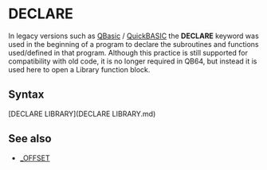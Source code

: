 # DECLARE

In legacy versions such as [QBasic](QBasic.md) / [QuickBASIC](QuickBASIC.md) the **DECLARE** keyword was used in the beginning of a program to declare the subroutines and functions used/defined in that program. Although this practice is still supported for compatibility with old code, it is no longer required in QB64, but instead it is used here to open a Library function block.

  

## Syntax

[DECLARE LIBRARY](DECLARE LIBRARY.md)
  

## See also

* [_OFFSET](_OFFSET.md)

  
